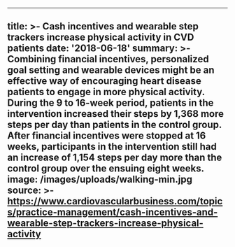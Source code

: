 ---
title: >-
  Cash incentives and wearable step trackers increase physical activity in CVD
  patients
date: '2018-06-18'
summary: >-
  Combining financial incentives, personalized goal setting and wearable devices
  might be an effective way of encouraging heart disease patients to engage in
  more physical activity. During the 9 to 16-week period, patients in the
  intervention increased their steps by 1,368 more steps per day than patients
  in the control group. After financial incentives were stopped at 16 weeks,
  participants in the intervention still had an increase of 1,154 steps per day
  more than the control group over the ensuing eight weeks.
image: /images/uploads/walking-min.jpg
source: >-
  https://www.cardiovascularbusiness.com/topics/practice-management/cash-incentives-and-wearable-step-trackers-increase-physical-activity
----


